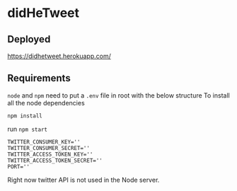 # didHeTweet

## Deployed
https://didhetweet.herokuapp.com/

## Requirements
`node` and `npm`
need to put a `.env` file in root with the below structure
To install all the node dependencies
```
npm install
```
run `npm start`
```
TWITTER_CONSUMER_KEY=''
TWITTER_CONSUMER_SECRET=''
TWITTER_ACCESS_TOKEN_KEY=''
TWITTER_ACCESS_TOKEN_SECRET=''
PORT=''
```
Right now twitter API is not used in the Node server.
